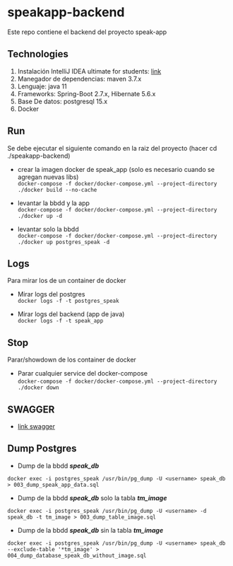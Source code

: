 # speakapp-backend
Este repo contiene el backend del proyecto speak-app

## Technologies
1) Instalación IntelliJ IDEA ultimate for students: [link](https://www.youtube.com/watch?v=cnEJxLxOcds)
2) Manegador de dependencias: maven 3.7.x
3) Lenguaje: java 11
4) Frameworks: Spring-Boot 2.7.x, Hibernate 5.6.x
5) Base De datos: postgresql 15.x
6) Docker

## Run
Se debe ejecutar el siguiente comando en la raiz del proyecto (hacer cd ./speakapp-backend)

* crear la imagen docker de speak_app (solo es necesario cuando se agregan nuevas libs) \
```docker-compose -f docker/docker-compose.yml --project-directory ./docker build --no-cache```

* levantar la bbdd y la app \
```docker-compose -f docker/docker-compose.yml --project-directory ./docker up -d```

* levantar solo la bbdd \
```docker-compose -f docker/docker-compose.yml --project-directory ./docker up postgres_speak -d```

## Logs
Para mirar los de un container de docker

*  Mirar logs del postgres\
  ```docker logs -f -t postgres_speak```

* Mirar logs del backend (app de java)\
  ```docker logs -f -t speak_app```


## Stop
Parar/showdown de los container de docker

* Parar cualquier service del docker-compose\
```docker-compose -f docker/docker-compose.yml --project-directory ./docker down```

## SWAGGER

* [link swagger](http://localhost:9292/speak-app/swagger-ui/index.html)


## Dump Postgres

*  Dump de la bbdd ***speak_db***
```
docker exec -i postgres_speak /usr/bin/pg_dump -U <username> speak_db > 003_dump_speak_app_data.sql
```

*  Dump de la bbdd ***speak_db*** solo la tabla ***tm_image***
```
docker exec -i postgres_speak /usr/bin/pg_dump -U <username> -d speak_db -t tm_image > 003_dump_table_image.sql
```

*  Dump de la bbdd ***speak_db*** sin la tabla ***tm_image***
```
docker exec -i postgres_speak /usr/bin/pg_dump -U <username> speak_db --exclude-table '*tm_image' > 004_dump_database_speak_db_without_image.sql
```
